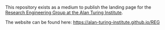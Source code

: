 This repository exists as a medium to publish the landing page for the [Research Engineering Group at the Alan Turing Institute](https://www.turing.ac.uk/research/research-engineering).

The website can be found here: https://alan-turing-institute.github.io/REG
